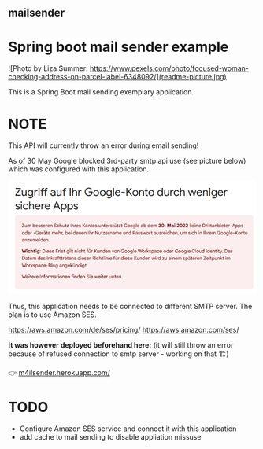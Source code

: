 ## mailsender

# Spring boot mail sender example


![Photo by Liza Summer: https://www.pexels.com/photo/focused-woman-checking-address-on-parcel-label-6348092/](readme-picture.jpg)

This is a Spring Boot mail sending exemplary application.

# NOTE

This API will currently throw an error during email sending!

As of 30 May Google blocked 3rd-party smtp api use (see picture below) which was configured with this application.

![Google banned 3rd-party smtp use](google.png)

Thus, this application needs to be connected to different SMTP server. The plan is to use Amazon SES.

https://aws.amazon.com/de/ses/pricing/
https://aws.amazon.com/ses/

__It was however deployed beforehand here:__ 
(it will still throw an error because of refused connection to smtp server - working on that 🏗️)

👉  [m4ilsender.herokuapp.com/](m4ilsender.herokuapp.com/)

# TODO

- Configure Amazon SES service and connect it with this application
- add cache to mail sending to disable appliation missuse 